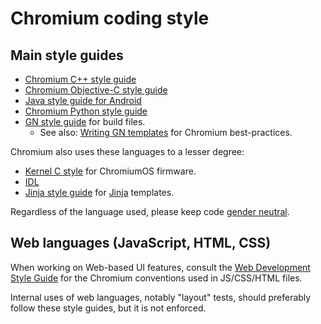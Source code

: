 # Chromium coding style

## Main style guides

  * [Chromium C++ style guide](c++/c++.md)
  * [Chromium Objective-C style guide](objective-c/objective-c.md)
  * [Java style guide for Android](java/java.md)
  * [Chromium Python style guide](python/python.md)
  * [GN style guide](https://gn.googlesource.com/gn/+/master/docs/style_guide.md) for build files.
    * See also: [Writing GN templates](../build/docs/writing_gn_templates.md) for Chromium best-practices.

Chromium also uses these languages to a lesser degree:

  * [Kernel C style](https://git.kernel.org/cgit/linux/kernel/git/torvalds/linux.git/tree/Documentation/CodingStyle?id=refs/heads/master) for ChromiumOS firmware.
  * [IDL](https://sites.google.com/a/chromium.org/dev/blink/webidl#TOC-Style)
  * [Jinja style guide](https://sites.google.com/a/chromium.org/dev/developers/jinja#TOC-Style) for [Jinja](https://sites.google.com/a/chromium.org/dev/developers/jinja) templates.

Regardless of the language used, please keep code [gender neutral](gender_neutral_code.md).

## Web languages (JavaScript, HTML, CSS)

When working on Web-based UI features, consult the [Web Development Style Guide](web/web.md) for the Chromium conventions used in JS/CSS/HTML files.

Internal uses of web languages, notably "layout" tests, should preferably follow these style guides, but it is not enforced.
